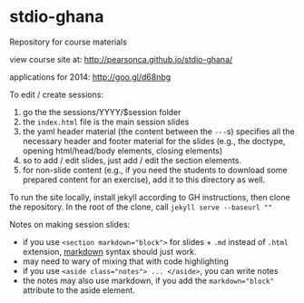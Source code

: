 stdio-ghana
===========

Repository for course materials

view course site at: http://pearsonca.github.io/stdio-ghana/

applications for 2014: http://goo.gl/d68nbg

To edit / create sessions:
 1. go the the sessions/YYYY/$session folder
 2. the `index.html` file is the main session slides
 3. the yaml header material (the content between the `---`s) specifies all the necessary header and footer material for the slides (e.g., the doctype, opening html/head/body elements, closing elements)
 4. so to add / edit slides, just add / edit the section elements.
 5. for non-slide content (e.g., if you need the students to download some prepared content for an exercise), add it to this directory as well.

To run the site locally, install jekyll according to GH instructions, then clone the repository.  In the root of the clone, call `jekyll serve --baseurl ""`

Notes on making session slides:
- if you use `<section markdown="block">` for slides + `.md` instead of `.html`
extension, [markdown](https://github.com/adam-p/markdown-here/wiki/Markdown-Cheatsheet) syntax should just work.
- may need to wary of mixing that with code highlighting
- if you use `<aside class="notes"> ... </aside>`, you can write notes
- the notes may also use markdown, if you add the `markdown="block"` attribute
to the aside element.
